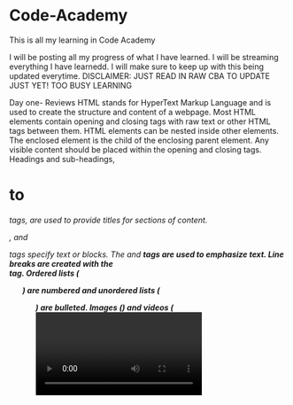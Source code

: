# Code-Academy
This is all my learning in Code Academy

I will be posting all my progress of what I have learned.
I will be streaming everything I have learnedd.
I will make sure to keep up with this being updated everytime.
DISCLAIMER: JUST READ IN RAW CBA TO UPDATE JUST YET! TOO BUSY LEARNING

Day one- Reviews
HTML stands for HyperText Markup Language and is used to create the structure and content of a webpage.
Most HTML elements contain opening and closing tags with raw text or other HTML tags between them.
HTML elements can be nested inside other elements. The enclosed element is the child of the enclosing parent element.
Any visible content should be placed within the opening and closing <body> tags.
Headings and sub-headings, <h1> to <h6> tags, are used to provide titles for sections of content.
<p>, <span> and <div> tags specify text or blocks.
The <em> and <strong> tags are used to emphasize text.
Line breaks are created with the <br> tag.
Ordered lists (<ol>) are numbered and unordered lists (<ul>) are bulleted.
Images (<img>) and videos (<video>) can be added by linking to an existing source.
The purpose of a <form> is to allow users to input information and send it.
The <form>‘s action attribute determines where the form’s information goes.
The <form>‘s method attribute determines how the information is sent and processed.
To add fields for users to input information we use the <input> element and set the type attribute to a field of our choosing:
Setting type to "text" creates a single row field for text input.
Setting type to "password" creates a single row field that censors text input.
Setting type to "number" creates a single row field for number input.
Setting type to "range" creates a slider to select from a range of numbers.
Setting type to "checkbox" creates a single checkbox that can be paired with other checkboxes.
Setting type to "radio" creates a radio button that can be paired with other radio buttons.
Setting type to "text" and adding the list attribute will pair the <input> with a <datalist> element if the list of <input> and the id of <datalist> are the same.
Setting type to "submit" creates a submit button.
A <select> element is populated with <option> elements and renders a dropdown list selection.
A <datalist> element is populated with <option> elements and works with an <input> to search through choices.
A <textarea> element is a text input field that has a customizable area.
When a <form> is submitted, the name of the fields that accept input and the value of those fields are sent as name=value pairs.
Using the <form> element in conjunction with the other elements listed above allows us to create sites that take into consideration the wants and needs of our users. Take the opportunity to take what you’ve learned, and apply it!
